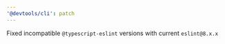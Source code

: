 ```yaml
---
'@devtools/cli': patch
---
```


Fixed incompatible `@typescript-eslint` versions with current `eslint@8.x.x`
